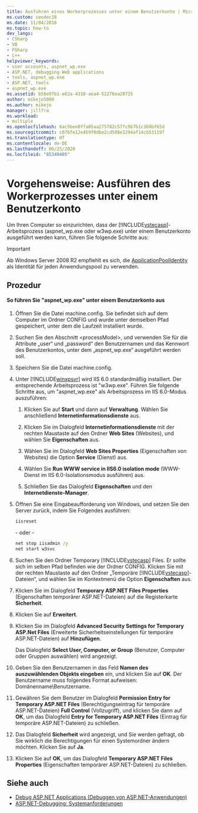```yaml
---
title: Ausführen eines Workerprozesses unter einem Benutzerkonto | Microsoft-Dokumentation
ms.custom: seodec18
ms.date: 11/04/2016
ms.topic: how-to
dev_langs:
- CSharp
- VB
- FSharp
- C++
helpviewer_keywords:
- user accounts, aspnet_wp.exe
- ASP.NET, debugging Web applications
- tools, aspnet_wp.exe
- ASP.NET, tools
- aspnet_wp.exe
ms.assetid: b58e97b1-e62a-4318-aea4-52276ea20735
author: mikejo5000
ms.author: mikejo
manager: jillfra
ms.workload:
- multiple
ms.openlocfilehash: 6ac5bee0ffa05aa275782c57fc9b7b1c369bf65d
ms.sourcegitcommit: c076fe12e459f0dbe2cd508e1294af14cb53119f
ms.translationtype: HT
ms.contentlocale: de-DE
ms.lasthandoff: 06/25/2020
ms.locfileid: "85349405"
---
```

# <a name="how-to-run-the-worker-process-under-a-user-account"></a>Vorgehensweise: Ausführen des Workerprozesses unter einem Benutzerkonto
Um Ihren Computer so einzurichten, dass der [!INCLUDE[vstecasp](../code-quality/includes/vstecasp_md.md)]-Arbeitsprozess (aspnet_wp.exe oder w3wp.exe) unter einem Benutzerkonto ausgeführt werden kann, führen Sie folgende Schritte aus:

 > [!IMPORTANT]
 > Ab Windows Server 2008 R2 empfiehlt es sich, die [ApplicationPoolIdentity](/iis/manage/configuring-security/application-pool-identities) als Identität für jeden Anwendungspool zu verwenden.

## <a name="procedure"></a>Prozedur

#### <a name="to-run-aspnet_wpexe-under-a-user-account"></a>So führen Sie "aspnet_wp.exe" unter einem Benutzerkonto aus

1. Öffnen Sie die Datei machine.config. Sie befindet sich auf dem Computer im Ordner CONFIG und wurde unter demselben Pfad gespeichert, unter dem die Laufzeit installiert wurde.

2. Suchen Sie den Abschnitt &lt;processModel&gt;, und verwenden Sie für die Attribute „user“ und „password“ den Benutzernamen und das Kennwort des Benutzerkontos, unter dem „aspnet_wp.exe“ ausgeführt werden soll.

3. Speichern Sie die Datei machine.config.

4. Unter [!INCLUDE[winxpsvr](../debugger/includes/winxpsvr_md.md)] wird IIS 6.0 standardmäßig installiert. Der entsprechende Arbeitsprozess ist "w3wp.exe". Führen Sie folgende Schritte aus, um "aspnet_wp.exe" als Arbeitsprozess im IIS 6.0-Modus auszuführen:

   1. Klicken Sie auf **Start** und dann auf **Verwaltung**. Wählen Sie anschließend **Internetinformationsdienste** aus.

   2. Klicken Sie im Dialogfeld **Internetinformationsdienste** mit der rechten Maustaste auf den Ordner **Web Sites** (Websites), und wählen Sie **Eigenschaften** aus.

   3. Wählen Sie im Dialogfeld **Web Sites Properties** (Eigenschaften von Websites) die Option **Service** (Dienst) aus.

   4. Wählen Sie **Run WWW service in IIS6.0 isolation mode** (WWW-Dienst im IIS 6.0-Isolationsmodus ausführen) aus.

   5. Schließen Sie das Dialogfeld **Eigenschaften** und den **Internetdienste-Manager**.

5. Öffnen Sie eine Eingabeaufforderung von Windows, und setzen Sie den Server zurück, indem Sie Folgendes ausführen:

   ```cmd
   iisreset
   ```

   \- oder -

   ```cmd
   net stop iisadmin /y
   net start w3svc
   ```

6. Suchen Sie den Ordner Temporary [!INCLUDE[vstecasp](../code-quality/includes/vstecasp_md.md)] Files. Er sollte sich im selben Pfad befinden wie der Ordner CONFIG. Klicken Sie mit der rechten Maustaste auf den Ordner „Temporäre [!INCLUDE[vstecasp](../code-quality/includes/vstecasp_md.md)]-Dateien“, und wählen Sie im Kontextmenü die Option **Eigenschaften** aus.

7. Klicken Sie im Dialogfeld **Temporary ASP.NET Files Properties** (Eigenschaften temporärer ASP.NET-Dateien) auf die Registerkarte **Sicherheit**.

8. Klicken Sie auf **Erweitert**.

9. Klicken Sie im Dialogfeld **Advanced Security Settings for Temporary ASP.Net Files** (Erweiterte Sicherheitseinstellungen für temporäre ASP.NET-Dateien) auf **Hinzufügen**.

    Das Dialogfeld **Select User, Computer, or Group** (Benutzer, Computer oder Gruppen auswählen) wird angezeigt.

10. Geben Sie den Benutzernamen in das Feld **Namen des auszuwählenden Objekts eingeben** ein, und klicken Sie auf **OK**. Der Benutzername muss folgendes Format aufweisen: Domänenname\Benutzername.

11. Gewähren Sie dem Benutzer im Dialogfeld **Permission Entry for Temporary ASP.NET Files** (Berechtigungseintrag für temporäre ASP.NET-Dateien) **Full Control** (Vollzugriff), und klicken Sie dann auf **OK**, um das Dialogfeld **Entry for Temporary ASP.NET Files** (Eintrag für temporäre ASP.NET-Dateien) zu schließen.

12. Das Dialogfeld **Sicherheit** wird angezeigt, und Sie werden gefragt, ob Sie wirklich die Berechtigungen für einen Systemordner ändern möchten. Klicken Sie auf **Ja**.

13. Klicken Sie auf **OK**, um das Dialogfeld **Temporary ASP.NET Files Properties** (Eigenschaften temporärer ASP.NET-Dateien) zu schließen.

## <a name="see-also"></a>Siehe auch
- [Debug ASP.NET Applications (Debuggen von ASP.NET-Anwendungen)](../debugger/how-to-enable-debugging-for-aspnet-applications.md)
- [ASP.NET-Debugging: Systemanforderungen](../debugger/aspnet-debugging-system-requirements.md)
